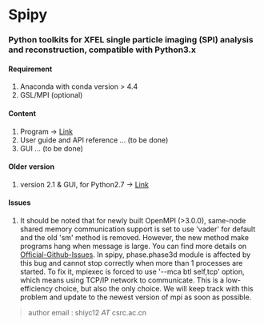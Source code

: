 # Spipy

### Python toolkits for XFEL single particle imaging (SPI) analysis and reconstruction, compatible with Python3.x

#### Requirement
1. Anaconda with conda version > 4.4
2. GSL/MPI (optional)

#### Content
1. Program -> [Link](https://github.com/LiuLab-CSRC/spipy/tree/v3)
2. User guide and API reference ... (to be done)
3. GUI ... (to be done)

#### Older version
1. version 2.1 & GUI, for Python2.7 -> [Link](https://github.com/LiuLab-CSRC/spipy/tree/examples)

#### Issues
1. It should be noted that for newly built OpenMPI (>3.0.0), same-node shared memory communication support is set to use 'vader' for default and the old 'sm' method is removed. However, the new method make programs hang when message is large. You can find more details on [Official-Github-Issues](https://github.com/open-mpi/ompi/issues/6568). In spipy, phase.phase3d module is affected by this bug and cannot stop correctly when more than 1 processes are started. To fix it, mpiexec is forced to use '--mca btl self,tcp' option, which means using TCP/IP network to communicate. This is a low-efficiency choice, but also the only choice. We will keep track with this problem and update to the newest version of mpi as soon as possible.

> author email : shiyc12 *AT* csrc.ac.cn